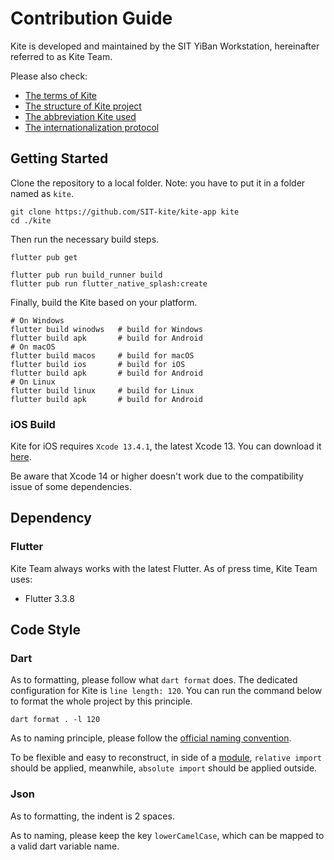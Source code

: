 # Contribution Guide

Kite is developed and maintained by the SIT YiBan Workstation,
hereinafter referred to as Kite Team.

Please also check:

- [The terms of Kite](TERM.md)
- [The structure of Kite project](STRUCTURE.MD)
- [The abbreviation Kite used](ABBREVIATION.md)
- [The internationalization protocol](I18N_PROTOCOL.md)

## Getting Started

Clone the repository to a local folder.
Note: you have to put it in a folder named as `kite`.

``` shell
git clone https://github.com/SIT-kite/kite-app kite
cd ./kite
```

Then run the necessary build steps.

``` shell
flutter pub get

flutter pub run build_runner build
flutter pub run flutter_native_splash:create
```

Finally, build the Kite based on your platform.

```shell
# On Windows
flutter build winodws   # build for Windows
flutter build apk       # build for Android
# On macOS
flutter build macos     # build for macOS
flutter build ios       # build for iOS
flutter build apk       # build for Android
# On Linux
flutter build linux     # build for Linux
flutter build apk       # build for Android
```

### iOS Build

Kite for iOS requires `Xcode 13.4.1`, the latest Xcode 13.
You can download it [here](https://developer.apple.com/download/all/?q=Xcode%2013.4.1).

Be aware that Xcode 14 or higher doesn't work due to the compatibility issue of some dependencies.


## Dependency

### Flutter

Kite Team always works with the latest Flutter.
As of press time, Kite Team uses:

- Flutter 3.3.8

## Code Style

### Dart

As to formatting, please follow what `dart format` does.
The dedicated configuration for Kite is `line length: 120`.
You can run the command below to format the whole project by this principle.

```shell
dart format . -l 120
```

As to naming principle, please follow
the [official naming convention](https://dart.dev/guides/language/effective-dart/style).

To be flexible and easy to reconstruct,
in side of a [module](STRUCTURE.md#module), `relative import` should be applied,
meanwhile, `absolute import` should be applied outside.

### Json

As to formatting, the indent is 2 spaces.

As to naming, please keep the key `lowerCamelCase`, which can be mapped to a valid dart variable name.
